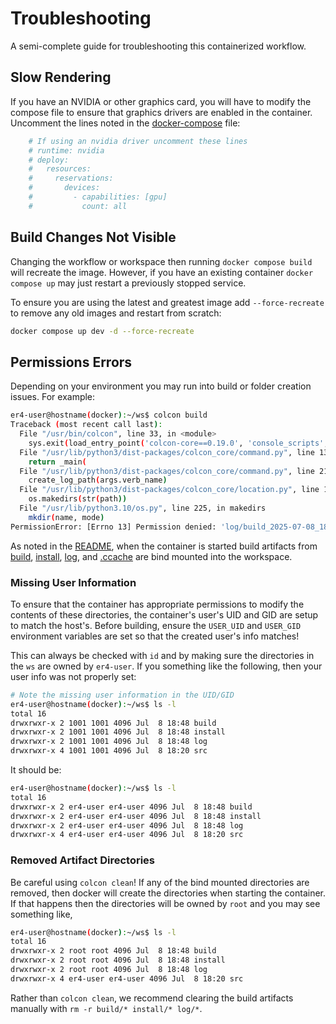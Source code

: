 # Troubleshooting

A semi-complete guide for troubleshooting this containerized workflow.

## Slow Rendering

If you have an NVIDIA or other graphics card, you will have to modify the compose file to ensure that graphics drivers are enabled in the container.
Uncomment the lines noted in the [docker-compose](../docker-compose.yml) file:

```yaml
    # If using an nvidia driver uncomment these lines
    # runtime: nvidia
    # deploy:
    #   resources:
    #     reservations:
    #       devices:
    #         - capabilities: [gpu]
    #           count: all
```

## Build Changes Not Visible

Changing the workflow or workspace then running `docker compose build` will recreate the image.
However, if you have an existing container `docker compose up` may just restart a previously stopped service.

To ensure you are using the latest and greatest image add `--force-recreate` to remove any old images and restart from scratch:

```bash
docker compose up dev -d --force-recreate
```

## Permissions Errors

Depending on your environment you may run into build or folder creation issues.
For example:

```bash
er4-user@hostname(docker):~/ws$ colcon build
Traceback (most recent call last):
  File "/usr/bin/colcon", line 33, in <module>
    sys.exit(load_entry_point('colcon-core==0.19.0', 'console_scripts', 'colcon')())
  File "/usr/lib/python3/dist-packages/colcon_core/command.py", line 130, in main
    return _main(
  File "/usr/lib/python3/dist-packages/colcon_core/command.py", line 219, in _main
    create_log_path(args.verb_name)
  File "/usr/lib/python3/dist-packages/colcon_core/location.py", line 186, in create_log_path
    os.makedirs(str(path))
  File "/usr/lib/python3.10/os.py", line 225, in makedirs
    mkdir(name, mode)
PermissionError: [Errno 13] Permission denied: 'log/build_2025-07-08_18-40-19'
```

As noted in the [README](../README.md), when the container is started build artifacts from [build](../build/), [install](../install/), [log](../log/), and [.ccache](../.cache) are bind mounted into the workspace.

### Missing User Information

To ensure that the container has appropriate permissions to modify the contents of these directories, the container's user's UID and GID are setup to match the host's.
Before building, ensure the `USER_UID` and `USER_GID` environment variables are set so that the created user's info matches!

This can always be checked with `id` and by making sure the directories in the `ws` are owned by `er4-user`.
If you something like the following, then your user info was not properly set:

```bash
# Note the missing user information in the UID/GID
er4-user@hostname(docker):~/ws$ ls -l
total 16
drwxrwxr-x 2 1001 1001 4096 Jul  8 18:48 build
drwxrwxr-x 2 1001 1001 4096 Jul  8 18:48 install
drwxrwxr-x 2 1001 1001 4096 Jul  8 18:48 log
drwxrwxr-x 4 1001 1001 4096 Jul  8 18:20 src
```

It should be:

```bash
er4-user@hostname(docker):~/ws$ ls -l
total 16
drwxrwxr-x 2 er4-user er4-user 4096 Jul  8 18:48 build
drwxrwxr-x 2 er4-user er4-user 4096 Jul  8 18:48 install
drwxrwxr-x 2 er4-user er4-user 4096 Jul  8 18:48 log
drwxrwxr-x 4 er4-user er4-user 4096 Jul  8 18:20 src
```

### Removed Artifact Directories

Be careful using `colcon clean`!
If any of the bind mounted directories are removed, then docker will create the directories when starting the container.
If that happens then the directories will be owned by `root` and you may see something like,

```bash
er4-user@hostname(docker):~/ws$ ls -l
total 16
drwxrwxr-x 2 root root 4096 Jul  8 18:48 build
drwxrwxr-x 2 root root 4096 Jul  8 18:48 install
drwxrwxr-x 2 root root 4096 Jul  8 18:48 log
drwxrwxr-x 4 er4-user er4-user 4096 Jul  8 18:20 src
```

Rather than `colcon clean`, we recommend clearing the build artifacts manually with `rm -r build/* install/* log/*`.
